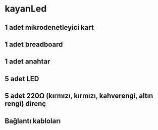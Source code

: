# kayanLed
## 1 adet mikrodenetleyici kart
## 1 adet breadboard
## 1 adet anahtar
## 5 adet LED
## 5 adet 220Ω (kırmızı, kırmızı, kahverengi, altın rengi) direnç
## Bağlantı kabloları
